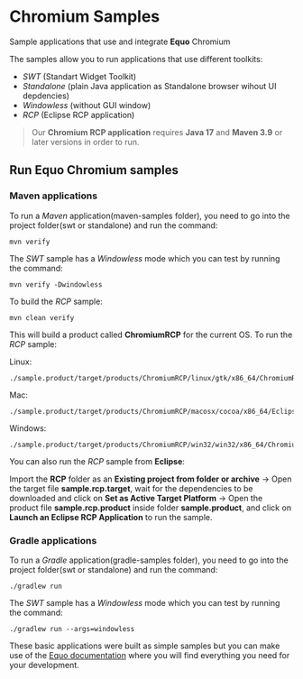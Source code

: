 # Chromium Samples


Sample applications that use and integrate **Equo** Chromium

The samples allow you to run applications that use different toolkits:

- *SWT* (Standart Widget Toolkit)
- *Standalone* (plain Java application as Standalone browser wihout UI depdencies)
- *Windowless* (without GUI window)
- *RCP* (Eclipse RCP application)

> Our **Chromium RCP application** requires **Java 17** and **Maven 3.9** or later versions in order to run.

## Run Equo Chromium samples

### Maven applications

To run a *Maven* application(maven-samples folder), you need to go into the project folder(swt or standalone) and run the command:

```
mvn verify
```

The *SWT* sample has a *Windowless* mode which you can test by running the command:

```
mvn verify -Dwindowless
```

To build the *RCP* sample:

```
mvn clean verify
```

This will build a product called **ChromiumRCP** for the current OS. To run the *RCP* sample:

Linux:

```
./sample.product/target/products/ChromiumRCP/linux/gtk/x86_64/ChromiumRCP
```

Mac:

```
./sample.product/target/products/ChromiumRCP/macosx/cocoa/x86_64/Eclipse.app/Contents/MacOS/ChromiumRCP
```

Windows:

```
./sample.product/target/products/ChromiumRCP/win32/win32/x86_64/ChromiumRCP.exe
```

You can also run the *RCP* sample from **Eclipse**:

Import the **RCP** folder as an **Existing project from folder or archive** -> Open the target file **sample.rcp.target**, wait for the dependencies to be downloaded and click on **Set as Active Target Platform** -> Open the product file **sample.rcp.product** inside folder **sample.product**, and click on **Launch an Eclipse RCP Application** to run the sample.

### Gradle applications

To run a *Gradle* application(gradle-samples folder), you need to go into the project folder(swt or standalone) and run the command:

```
./gradlew run
```

The *SWT* sample has a *Windowless* mode which you can test by running the command:

```
./gradlew run --args=windowless
```


These basic applications were built as simple samples but you can make use of the [Equo documentation](https://docs.equo.dev/main/getting-started/introduction.html) where you will find everything you need for your development.


